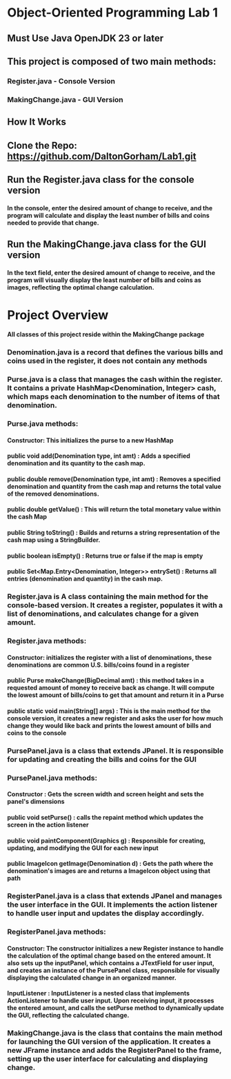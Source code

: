 # Object-Oriented Programming Lab 1
## Must Use Java OpenJDK 23 or later
## This project is composed of two main methods:
### Register.java - Console Version
### MakingChange.java - GUI Version

## How It Works
## Clone the Repo: https://github.com/DaltonGorham/Lab1.git
## Run the Register.java class for the console version
#### In the console, enter the desired amount of change to receive, and the program will calculate and display the least number of bills and coins needed to provide that change.
## Run the MakingChange.java class for the GUI version 
#### In the text field, enter the desired amount of change to receive, and the program will visually display the least number of bills and coins as images, reflecting the optimal change calculation.


# Project Overview
#### All classes of this project reside within the MakingChange package
### Denomination.java is a record that defines the various bills and coins used in the register, it does not contain any methods
### Purse.java is a class that manages the cash within the register. It contains a private HashMap<Denomination, Integer> cash, which maps each denomination to the number of items of that denomination.
### Purse.java methods: 
#### Constructor: This initializes the purse to a new HashMap
#### public void add(Denomination type, int amt) : Adds a specified denomination and its quantity to the cash map.
#### public double remove(Denomination type, int amt) : Removes a specified denomination and quantity from the cash map and returns the total value of the removed denominations.
#### public double getValue() : This will return the total monetary value within the cash Map
#### public String toString() : Builds and returns a string representation of the cash map using a StringBuilder.
#### public boolean isEmpty() : Returns true or false if the map is empty
#### public Set<Map.Entry<Denomination, Integer>> entrySet() :  Returns all entries (denomination and quantity) in the cash map.
### Register.java is A class containing the main method for the console-based version. It creates a register, populates it with a list of denominations, and calculates change for a given amount.
### Register.java methods:
#### Constructor: initializes the register with a list of denominations, these denominations are common U.S. bills/coins found in a register
#### public Purse makeChange(BigDecimal amt) : this method takes in a requested amount of money to receive back as change. It will compute the lowest amount of bills/coins to get that amount and return it in a Purse
#### public static void main(String[] args) : This is the main method for the console version, it creates a new register and asks the user for how much change they would like back and prints the lowest amount of bills and coins to the console
### PursePanel.java is a class that extends JPanel. It is responsible for updating and creating the bills and coins for the GUI
### PursePanel.java methods:
#### Constructor : Gets the screen width and screen height and sets the panel's dimensions
#### public void setPurse() : calls the repaint method which updates the screen in the action listener
#### public void paintComponent(Graphics g) : Responsible for creating, updating, and modifying the GUI for each new input
#### public ImageIcon getImage(Denomination d) : Gets the path where the denomination's images are and returns a ImageIcon object using that path
### RegisterPanel.java is a class that extends JPanel and manages the user interface in the GUI. It implements the action listener to handle user input and updates the display accordingly.
### RegisterPanel.java methods:
#### Constructor: The constructor initializes a new Register instance to handle the calculation of the optimal change based on the entered amount. It also sets up the inputPanel, which contains a JTextField for user input, and creates an instance of the PursePanel class, responsible for visually displaying the calculated change in an organized manner.
#### InputListener : InputListener is a nested class that implements ActionListener to handle user input. Upon receiving input, it processes the entered amount, and calls the setPurse method to dynamically update the GUI, reflecting the calculated change.
### MakingChange.java is the class that contains the main method for launching the GUI version of the application. It creates a new JFrame instance and adds the RegisterPanel to the frame, setting up the user interface for calculating and displaying change.
